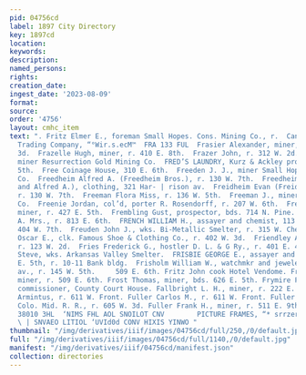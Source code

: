```yaml
---
pid: 04756cd
label: 1897 City Directory
key: 1897cd
location: 
keywords: 
description: 
named_persons: 
rights: 
creation_date: 
ingest_date: '2023-08-09'
format: 
source: 
order: '4756'
layout: cmhc_item
text: ". Fritz Elmer E., foreman Small Hopes. Cons. Mining Co., r.  Canon Goal and
  Trading Company, “°Wir.s.ecM™  FRA 133 FUL  Frasier Alexander, miner, bds. 308 HK.
  3d.  Frazelle Hugh, miner, r. 410 E. 8th.  Frazer John, r. 312 W. 2d.  Frazier Charles,
  miner Resurrection Gold Mining Co.  FRED’S LAUNDRY, Kurz & Ackley proprs, 136 E.
  5th.  Free Coinage House, 310 E. 6th.  Freeden J. J., miner Small Hopes Cons. Mining
  Co.  Freedheim Alfred A. (Freedheim Bros.), r. 130 W. 7th.  Freedheim Bros. (Evan
  and Alfred A.), clothing, 321 Har- | rison av.  Freidheim Evan (Freidheim Bros.),
  r. 130 W. 7th.  Freeman Flora Miss, r. 136 W. 5th.  Freeman J., miner Jbex Mining
  Co.  Freenie Jordan, col’d, porter R. Rosendorff, r. 207 W. 6th.  Freisinger Constantine,
  miner, r. 427 E. 5th.  Frembling Gust, prospector, bds. 714 N. Pine.  French Mary
  A. Mrs., r. 813 E. 6th.  FRENCH WILLIAM H., assayer and chemist, 113 E. 5th, r.
  404 W. 7th.  Freuden John J., wks. Bi-Metallic Smelter, r. 315 W. Chestnut.  Friederichsen
  Oscar E., clk. Famous Shoe & Clothing Co., r. 402 W. 3d.  Friendley Andrew, miner,
  r. 123 W. 2d.  Fries Frederick G., hostler D. L. & G Ry., r. 401 E. 4th.  Frinckle
  Steve, wks. Arkansas Valley Smelter.  FRISBIE GEORGE E., assayer and chemist, 516
  E. 5th, r. 10-11 Bank bldg.  Frisholm William W., watchmkr and jeweler, 605 Harrison
  av., r. 145 W. 5th.     509 E. 6th. Fritz John cook Hotel Vendome. Fritz John C.,
  miner, r. 509 E. 6th. Frost Thomas, miner, bds. 626 E. 5th. Frymire Frank, county
  commissioner, County Court House. Fallbright L. H., miner, r. 222 E. 3d. Fuller
  Armintus, r. 611 W. Front. Fuller Carlos M., r. 611 W. Front. Fuller Charles, carpenter
  Colo. Mid. R. R., r. 605 W. 3d. Fuller Frank H., miner, r. 511 E. 9th.  OD 9NUO
  38010 3HL  ‘NIMS FHL AOL SNOILOT CNV        PICTURE FRAMES, “* srrzer.” J, J, QUIN
  \ | SNVAEO LITIOL ‘UVId0d CONV HIXIS YINWO "
thumbnail: "/img/derivatives/iiif/images/04756cd/full/250,/0/default.jpg"
full: "/img/derivatives/iiif/images/04756cd/full/1140,/0/default.jpg"
manifest: "/img/derivatives/iiif/04756cd/manifest.json"
collection: directories
---
```

